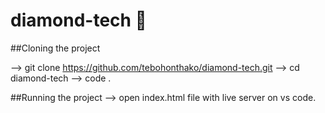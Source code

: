 # diamond-tech 💎


##Cloning the project 

--> git clone https://github.com/tebohonthako/diamond-tech.git
--> cd diamond-tech
--> code . 

##Running the project 
--> open index.html file with live server on vs code. 
